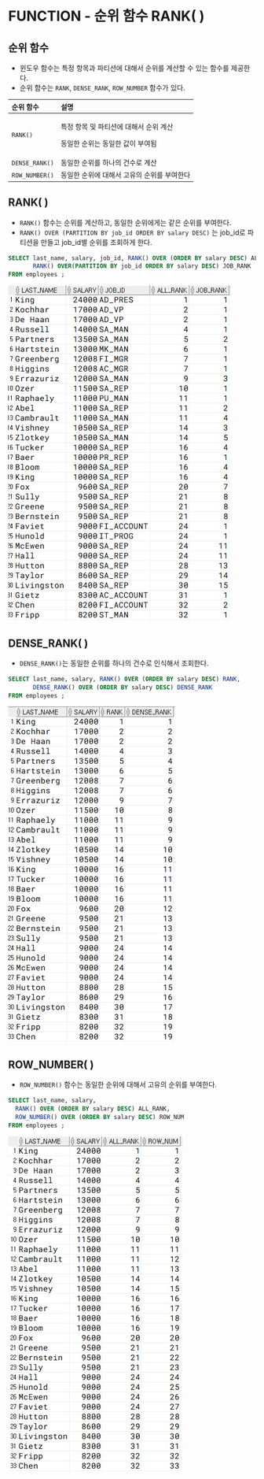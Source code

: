 # FUNCTION - 순위 함수 RANK\( \)

## 순위 함수

* 윈도우 함수는 특정 항목과 파티션에 대해서 순위를 계산할 수 있는 함수를 제공한다. 
* 순위 함수는 `RANK`, `DENSE_RANK`, `ROW_NUMBER` 함수가 있다. 

<table>
  <thead>
    <tr>
      <th style="text-align:left">&#xC21C;&#xC704; &#xD568;&#xC218;</th>
      <th style="text-align:left">&#xC124;&#xBA85;</th>
    </tr>
  </thead>
  <tbody>
    <tr>
      <td style="text-align:left"><code>RANK() </code>
      </td>
      <td style="text-align:left">
        <p>&#xD2B9;&#xC815; &#xD56D;&#xBAA9; &#xBC0F; &#xD30C;&#xD2F0;&#xC158;&#xC5D0;
          &#xB300;&#xD574;&#xC11C; &#xC21C;&#xC704; &#xACC4;&#xC0B0;</p>
        <p>&#xB3D9;&#xC77C;&#xD55C; &#xC21C;&#xC704;&#xB294; &#xB3D9;&#xC77C;&#xD55C;
          &#xAC12;&#xC774; &#xBD80;&#xC5EC;&#xB428;</p>
      </td>
    </tr>
    <tr>
      <td style="text-align:left"><code>DENSE_RANK()</code>
      </td>
      <td style="text-align:left">&#xB3D9;&#xC77C;&#xD55C; &#xC21C;&#xC704;&#xB97C; &#xD558;&#xB098;&#xC758;
        &#xAC74;&#xC218;&#xB85C; &#xACC4;&#xC0B0;</td>
    </tr>
    <tr>
      <td style="text-align:left"><code>ROW_NUMBER()</code>
      </td>
      <td style="text-align:left">&#xB3D9;&#xC77C;&#xD55C; &#xC21C;&#xC704;&#xC5D0; &#xB300;&#xD574;&#xC11C;
        &#xACE0;&#xC720;&#xC758; &#xC21C;&#xC704;&#xB97C; &#xBD80;&#xC5EC;&#xD55C;&#xB2E4;</td>
    </tr>
  </tbody>
</table>

## RANK\( \) 

* `RANK()` 함수는 순위를 계산하고, 동일한 순위에게는 같은 순위를 부여한다. 
* `RANK() OVER (PARTITION BY job_id ORDER BY salary DESC)` 는 job\_id로 파티션을 만들고 job\_id별 순위를 조회하게 한다. 

```sql
SELECT last_name, salary, job_id, RANK() OVER (ORDER BY salary DESC) ALL_RANK, 
       RANK() OVER(PARTITION BY job_id ORDER BY salary DESC) JOB_RANK 
FROM employees ;
```

![... &#xC774;&#xD558; &#xC0DD;&#xB7B5;](.gitbook/assets/image%20%286%29.png)

## DENSE\_RANK\( \) 

* `DENSE_RANK()`는 동일한 순위를 하나의 건수로 인식해서 조회한다. 

```sql
SELECT last_name, salary, RANK() OVER (ORDER BY salary DESC) RANK, 
       DENSE_RANK() OVER (ORDER BY salary DESC) DENSE_RANK 
FROM employees ;
```

![DENSE\_RANK&#xC5D0;&#xB294; 3&#xC704;&#xAC00; &#xC788;&#xB2E4;. &#xC989; &#xBAA8;&#xB4E0; &#xC21C;&#xC704;&#xAC00; &#xC788;&#xB2E4;.](.gitbook/assets/image%20%2813%29.png)

## ROW\_NUMBER\( \) 

* `ROW_NUMBER()` 함수는 동일한 순위에 대해서 고유의 순위를 부여한다. 

```sql
SELECT last_name, salary, 
  RANK() OVER (ORDER BY salary DESC) ALL_RANK, 
  ROW_NUMBER() OVER (ORDER BY salary DESC) ROW_NUM
FROM employees ;   
```

![&#xB3D9;&#xC77C;&#xD55C; &#xC21C;&#xC704;&#xC5D0; &#xB300;&#xD574;&#xC11C; &#xAC01;&#xAC01; &#xACE0;&#xC720;&#xC758; &#xB85C;&#xC6B0; &#xB118;&#xBC84;&#xB97C; &#xBD80;&#xC5EC;&#xD574;&#xC900;&#xB2E4;](.gitbook/assets/image%20%2810%29.png)

